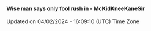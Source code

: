 #### Wise man says only fool rush in - McKidKneeKaneSir
Updated on 04/02/2024 - 16:09:10 (UTC) Time Zone
